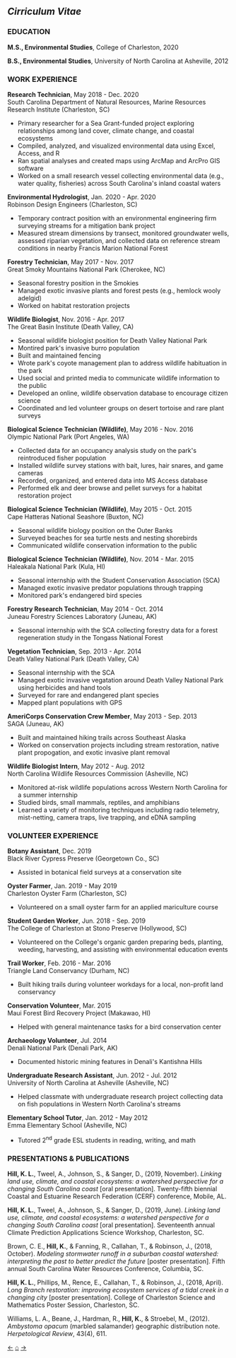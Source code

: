 ## *Cirriculum Vitae*

### EDUCATION

**M.S., Environmental Studies**, College of Charleston, 2020<br/>

**B.S., Environmental Studies**, University of North Carolina at Asheville, 2012<br/>

### WORK EXPERIENCE

**Research Technician**, May 2018 - Dec. 2020 <br/>
South Carolina Department of Natural Resources, Marine Resources Research Institute (Charleston, SC)<br/>
- Primary researcher for a Sea Grant-funded project exploring relationships among land cover, climate change, and coastal ecosystems
- Compiled, analyzed, and visualized environmental data using Excel, Access, and R
- Ran spatial analyses and created maps using ArcMap and ArcPro GIS software
- Worked on a small research vessel collecting environmental data (e.g., water quality, fisheries) across South Carolina's inland coastal waters

**Environmental Hydrologist**, Jan. 2020 - Apr. 2020<br/>
Robinson Design Engineers (Charleston, SC)<br/>
- Temporary contract position with an environmental engineering firm surveying streams for a mitigation bank project
- Measured stream dimensions by transect, monitored groundwater wells, assessed riparian vegetation, and collected data on reference stream conditions in nearby Francis Marion National Forest

**Forestry Technician**, May 2017 - Nov. 2017<br/>
Great Smoky Mountains National Park (Cherokee, NC)<br/>
- Seasonal forestry position in the Smokies
- Managed exotic invasive plants and forest pests (e.g., hemlock wooly adelgid)
- Worked on habitat restoration projects

**Wildlife Biologist**, Nov. 2016 - Apr. 2017<br/>
The Great Basin Institute (Death Valley, CA)<br/>
- Seasonal wildlife biologist position for Death Valley National Park
- Montired park's invasive burro population
- Built and maintained fencing
- Wrote park's coyote management plan to address wildlife habituation in the park
- Used social and printed media to communicate wildlife information to the public
- Developed an online, wildlife observation database to encourage citizen science
- Coordinated and led volunteer groups on desert tortoise and rare plant surveys

**Biological Science Technician (Wildlife)**, May 2016 - Nov. 2016<br/>
Olympic National Park (Port Angeles, WA)<br/>
- Collected data for an occupancy analysis study on the park's reintroduced fisher population
- Installed wildlife survey stations with bait, lures, hair snares, and game cameras
- Recorded, organized, and entered data into MS Access database
- Performed elk and deer browse and pellet surveys for a habitat restoration project

**Biological Science Technician (Wildlife)**, May 2015 - Oct. 2015<br/>
Cape Hatteras National Seashore (Buxton, NC)<br/>
- Seasonal wildlife biology position on the Outer Banks
- Surveyed beaches for sea turtle nests and nesting shorebirds
- Communicated wildlife conservation information to the public

**Biological Science Technician (Wildlife)**, Nov. 2014 - Mar. 2015<br/>
Haleakala National Park (Kula, HI)<br/>
- Seasonal internship with the Student Conservation Association (SCA)
- Managed exotic invasive predator populations through trapping
- Monitored park's endangered bird species

**Forestry Research Technician**, May 2014 - Oct. 2014<br/>
Juneau Forestry Sciences Laboratory (Juneau, AK)<br/>
- Seasonal internship with the SCA collecting forestry data for a forest regeneration study in the Tongass National Forest

**Vegetation Technician**, Sep. 2013 - Apr. 2014<br/>
Death Valley National Park (Death Valley, CA)<br/>
- Seasonal internship with the SCA
- Managed exotic invasive vegatation around Death Valley National Park using herbicides and hand tools
- Surveyed for rare and endangered plant species
- Mapped plant populations with GPS

**AmeriCorps Conservation Crew Member**, May 2013 - Sep. 2013<br/>
SAGA (Juneau, AK)<br/>
- Built and maintained hiking trails across Southeast Alaska
- Worked on conservation projects including stream restoration, native plant propogation, and exotic invasive plant removal

**Wildlife Biologist Intern**, May 2012 - Aug. 2012<br/>
North Carolina Wildlife Resources Commission (Asheville, NC)<br/>
- Monitored at-risk wildlife populations across Western North Carolina for a summer internship
- Studied birds, small mammals, reptiles, and amphibians
- Learned a variety of monitoring techniques including radio telemetry, mist-netting, camera traps, live trapping, and eDNA sampling

### VOLUNTEER EXPERIENCE

**Botany Assistant**, Dec. 2019<br/>
Black River Cypress Preserve (Georgetown Co., SC)<br/>
- Assisted in botanical field surveys at a conservation site

**Oyster Farmer**, Jan. 2019 - May 2019<br/>
Charleston Oyster Farm (Charleston, SC)<br/>
- Volunteered on a small oyster farm for an applied mariculture course

**Student Garden Worker**, Jun. 2018 - Sep. 2019<br/>
The College of Charleston at Stono Preserve (Hollywood, SC)<br/>
- Volunteered on the College's organic garden preparing beds, planting, weeding, harvesting, and assisting with environmental education events

**Trail Worker**, Feb. 2016 - Mar. 2016<br/>
Triangle Land Conservancy (Durham, NC)<br/>
- Built hiking trails during volunteer workdays for a local, non-profit land conservancy

**Conservation Volunteer**, Mar. 2015<br/>
Maui Forest Bird Recovery Project (Makawao, HI)<br/>
- Helped with general maintenance tasks for a bird conservation center

**Archaeology Volunteer**, Jul. 2014<br/>
Denali National Park (Denali Park, AK)<br/>
- Documented historic mining features in Denali's Kantishna Hills

**Undergraduate Research Assistant**, Jun. 2012 - Jul. 2012<br/>
University of North Carolina at Asheville (Asheville, NC)<br/>
- Helped classmate with undergraduate research project collecting data on fish populations in Western North Carolina's streams

**Elementary School Tutor**, Jan. 2012 - May 2012<br/>
Emma Elementary School (Asheville, NC)<br/>
- Tutored 2<sup>nd</sup> grade ESL students in reading, writing, and math

### PRESENTATIONS & PUBLICATIONS

__Hill, K. L.__, Tweel, A., Johnson, S., & Sanger, D., (2019, November). _Linking land use, climate, and coastal ecosystems: a watershed perspective for a changing South Carolina coast_ \[oral presentation\]. Twenty-fifth biennial Coastal and Estuarine Research Federation (CERF) conference, Mobile, AL.   

__Hill, K. L.__, Tweel, A., Johnson, S., & Sanger, D., (2019, June). _Linking land use, climate, and coastal ecosystems: a watershed perspective for a changing South Carolina coast_ \[oral presentation\]. Seventeenth annual Climate Prediction Applications Science Workshop, Charleston, SC.

Brown, C. E., __Hill, K.__, & Fanning, R., Callahan, T., & Robinson, J., (2018, October). _Modeling stormwater runoff in a suburban coastal watershed: interpreting the past to better predict the future_ \[poster presentation\]. Fifth annual South Carolina Water Resources Conference, Columbia, SC.

__Hill, K. L.__, Phillips, M., Rence, E., Callahan, T., & Robinson, J., (2018, April). _Long Branch restoration: improving ecosystem services of a tidal creek in a changing city_ \[poster presentation\]. College of Charleston Science and Mathematics Poster Session, Charleston, SC.

Williams, L. A., Beane, J., Hardman, R., __Hill, K.__, & Stroebel, M., (2012). _Ambystoma opacum_ (marbled salamander) geographic distribution note. _Herpetological Review_, 43(4), 611.<br/>

[&#8592;](./contact)     [&#8962;](./index)     [&#8594;](./thesis)
